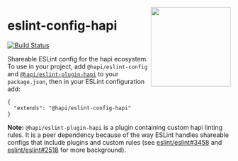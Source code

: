<a href="http://hapijs.com"><img src="https://github.com/hapijs/assets/blob/master/images/family.svg" width="180px" align="right" /></a>

# eslint-config-hapi

[![Build Status](https://travis-ci.org/hapijs/eslint-config-hapi.svg?branch=master)](https://travis-ci.org/hapijs/eslint-config-hapi)

Shareable ESLint config for the hapi ecosystem. To use in your project, add `@hapi/eslint-config` and [`@hapi/eslint-plugin-hapi`](https://github.com/hapijs/eslint-plugin-hapi) to your `package.json`, then in your ESLint configuration add:

```
{
  "extends": "@hapi/eslint-config-hapi"
}
```

**Note:** `@hapi/eslint-plugin-hapi` is a plugin containing custom hapi linting rules. It is a peer dependency because of the way ESLint handles shareable configs that include plugins and custom rules (see [eslint/eslint#3458](https://github.com/eslint/eslint/issues/3458) and [eslint/eslint#2518](https://github.com/eslint/eslint/issues/2518) for more background).
